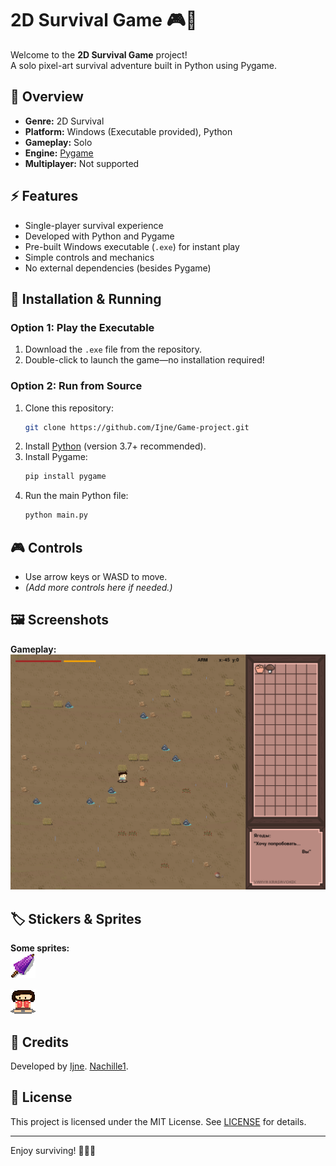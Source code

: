 # 2D Survival Game 🎮🌲

Welcome to the **2D Survival Game** project!  
A solo pixel-art survival adventure built in Python using Pygame.

## 📝 Overview

- **Genre:** 2D Survival
- **Platform:** Windows (Executable provided), Python
- **Gameplay:** Solo
- **Engine:** [Pygame](https://www.pygame.org/)
- **Multiplayer:** Not supported

## ⚡ Features

- Single-player survival experience
- Developed with Python and Pygame
- Pre-built Windows executable (`.exe`) for instant play
- Simple controls and mechanics
- No external dependencies (besides Pygame)

## 🚀 Installation & Running

### Option 1: Play the Executable

1. Download the `.exe` file from the repository.
2. Double-click to launch the game—no installation required!

### Option 2: Run from Source

1. Clone this repository:
    ```bash
    git clone https://github.com/Ijne/Game-project.git
    ```
2. Install [Python](https://www.python.org/) (version 3.7+ recommended).
3. Install Pygame:
    ```bash
    pip install pygame
    ```
4. Run the main Python file:
    ```bash
    python main.py
    ```

## 🎮 Controls

- Use arrow keys or WASD to move.
- *(Add more controls here if needed.)*

## 🖼️ Screenshots

**Gameplay:**  
![Gameplay](image.png)  

## 🏷️ Stickers & Sprites

**Some sprites:**  
![Purple umbrella](umbrella.png)  

![NPC](npc-1.png)

## 💖 Credits

Developed by [Ijne](https://github.com/Ijne).
             [Nachille1](https://github.com/Nachille1).

## 📄 License

This project is licensed under the MIT License. See [LICENSE](LICENSE) for details.

---

Enjoy surviving! 🌟🧭🍄  
